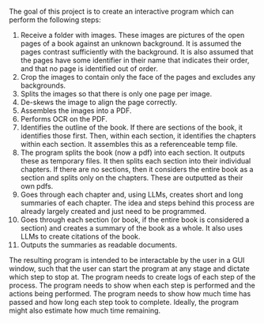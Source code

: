 
The goal of this project is to create an interactive program which can perform the following steps:
1. Receive a folder with images. These images are pictures of the open pages of a book against an unknown background. It is assumed the pages contrast sufficiently with the background. It is also assumed that the pages have some identifier in their name that indicates their order, and that no page is identified out of order.
2. Crop the images to contain only the face of the pages and excludes any backgrounds.
3. Splits the images so that there is only one page per image.
4. De-skews the image to align the page correctly.
5. Assembles the images into a PDF.
6. Performs OCR on the PDF.
7. Identifies the outline of the book. If there are sections of the book, it identifies those first. Then, within each section, it identifies the chapters within each section. It assembles this as a referenceable temp file.
8. The program splits the book (now a pdf) into each section. It outputs these as temporary files. It then splits each section into their individual chapters. If there are no sections, then it considers the entire book as a section and splits only on the chapters. These are outputted as their own pdfs. 
9. Goes through each chapter and, using LLMs, creates short and long summaries of each chapter. The idea and steps behind this process are already largely created and just need to be programmed.
10. Goes through each section (or book, if the entire book is considered a section) and creates a summary of the book as a whole. It also uses LLMs to create citations of the book.
11. Outputs the summaries as readable documents.

The resulting program is intended to be interactable by the user in a GUI window, such that the user can start the program at any stage and dictate which step to stop at. The program needs to create logs of each step of the process. The program needs to show when each step is performed and the actions being performed. The program needs to show how much time has passed and how long each step took to complete. Ideally, the program might also estimate how much time remaining.
